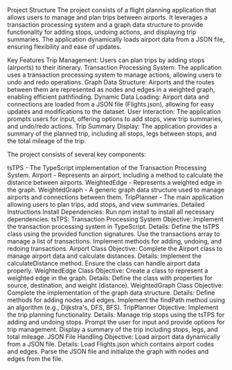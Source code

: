 Project Structure
The project consists of a flight planning application that allows users to manage and plan trips between airports. It leverages a transaction processing system and a graph data structure to provide functionality for adding stops, undoing actions, and displaying trip summaries. The application dynamically loads airport data from a JSON file, ensuring flexibility and ease of updates.

Key Features
Trip Management: Users can plan trips by adding stops (airports) to their itinerary.
Transaction Processing System: The application uses a transaction processing system to manage actions, allowing users to undo and redo operations.
Graph Data Structure: Airports and the routes between them are represented as nodes and edges in a weighted graph, enabling efficient pathfinding.
Dynamic Data Loading: Airport data and connections are loaded from a JSON file (Flights.json), allowing for easy updates and modifications to the dataset.
User Interaction: The application prompts users for input, offering options to add stops, view trip summaries, and undo/redo actions.
Trip Summary Display: The application provides a summary of the planned trip, including all stops, legs between stops, and the total mileage of the trip.

The project consists of several key components:

tsTPS - The TypeScript implementation of the Transaction Processing System.
Airport - Represents an airport, including a method to calculate the distance between airports.
WeightedEdge - Represents a weighted edge in the graph.
WeightedGraph - A generic graph data structure used to manage airports and connections between them.
TripPlanner - The main application allowing users to plan trips, add stops, and view summaries.
Detailed Instructions
Install Dependencies: Run npm install to install all necessary dependencies.
tsTPS: Transaction Processing System
Objective: Implement the transaction processing system in TypeScript.
Details:
Define the tsTPS class using the provided function signatures.
Use the transactions array to manage a list of transactions.
Implement methods for adding, undoing, and redoing transactions.
Airport Class
Objective: Complete the Airport class to manage airport data and calculate distances.
Details:
Implement the calculateDistance method. 
Ensure the class can handle airport data properly.
WeightedEdge Class
Objective: Create a class to represent a weighted edge in the graph.
Details:
Define the class with properties for source, destination, and weight (distance).
WeightedGraph Class
Objective: Complete the implementation of the graph data structure.
Details:
Define methods for adding nodes and edges.
Implement the findPath method using an algorithm (e.g., Dijkstra's, DFS, BFS).
TripPlanner
Objective: Implement the trip planning functionality.
Details:
Manage trip stops using the tsTPS for adding and undoing stops.
Prompt the user for input and provide options for trip management.
Display a summary of the trip including stops, legs, and total mileage.
JSON File Handling
Objective: Load airport data dynamically from a JSON file.
Details:
Load Flights.json which contains airport codes and edges.
Parse the JSON file and initialize the graph with nodes and edges from the file.

